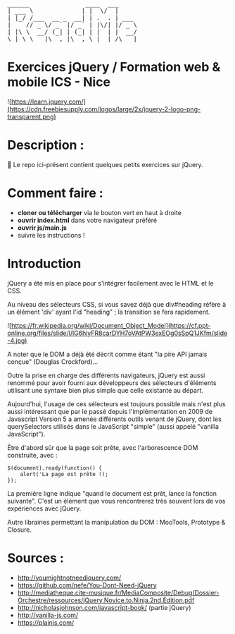 <pre>
______               ____  ___     
| ___ \             | |  \/  |     
| |_/ /___  __ _  __| | .  . | ___ 
|    // _ \/ _` |/ _` | |\/| |/ _ \
| |\ \  __/ (_| | (_| | |  | |  __/
\_| \_\___|\__,_|\__,_\_|  |_/\___|
</pre>   

# Exercices jQuery / Formation web & mobile ICS - Nice

![https://learn.jquery.com/](https://cdn.freebiesupply.com/logos/large/2x/jquery-2-logo-png-transparent.png)

# Description :

🚀 Le repo ici-présent contient quelques petits exercices sur jQuery.

# Comment faire :

- **cloner ou télécharger** via le bouton vert en haut à droite
- **ouvrir index.html** dans votre navigateur préféré
- **ouvrir js/main.js**
- suivre les instructions !


# Introduction

jQuery a été mis en place pour s'intégrer facilement avec le HTML et le CSS.

Au niveau des sélecteurs CSS, si vous savez déjà que div#heading réfère à un élément 'div' ayant l'id "heading" ; la transition se fera rapidement.

![https://fr.wikipedia.org/wiki/Document_Object_Model](https://cf.ppt-online.org/files/slide/l/lG6hjyFR8carDYH7oVAtPW3exEOg0sSpQ1JKfm/slide-4.jpg)


A noter que le DOM a déjà été décrit comme étant "la pire API jamais conçue" (Douglas Crockford)...

Outre la prise en charge des différents navigateurs, jQuery est aussi renommé pour avoir fourni aux développeurs des sélecteurs d'éléments utilisant une syntaxe bien plus simple que celle existante au départ. 

Aujourd'hui, l'usage de ces sélecteurs est toujours possible mais n'est plus aussi intéressant que par le passé depuis l'implémentation en 2009  de Javascript Version 5 a amenée différents outils venant de jQuery, dont les querySelectors utilisés dans le JavaScript "simple" (aussi appelé "vanilla JavaScript").


Être d'abord sûr que la page soit prête, avec l'arborescence DOM construite, avec :
```
$(document).ready(function() {
	alert('La page est prête !);
});
```
La première ligne indique "quand le document est prêt, lance la fonction suivante". C'est un élément que vous rencontrerez très souvent lors de vos expériences avec jQuery.



Autre librairies permettant la manipulation du DOM : MooTools, Prototype & Closure.



# Sources :

- http://youmightnotneedjquery.com/
- https://github.com/nefe/You-Dont-Need-jQuery
- http://mediatheque.cite-musique.fr/MediaComposite/Debug/Dossier-Orchestre/ressources/jQuery.Novice.to.Ninja.2nd.Edition.pdf
- http://nicholasjohnson.com/javascript-book/ (partie jQuery)
- http://vanilla-js.com/
- https://plainjs.com/
